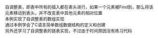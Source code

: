 自调整表，即表中所有的插入都在表头进行，如果一个元素被Find到，那么将该元素移动到表头，并不改变表中其他元素的相对位置  
本例实现了自调整表的数组实现  
通过本例学会了C语言简单数组数据结构的定义和创建  
另外还学习了自调整表的链表实现，不过由于时间原因没有练习代码
